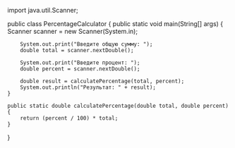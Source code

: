 import java.util.Scanner;

public class PercentageCalculator {
    public static void main(String[] args) {
        Scanner scanner = new Scanner(System.in);

        System.out.print("Введите общую сумму: ");
        double total = scanner.nextDouble();

        System.out.print("Введите процент: ");
        double percent = scanner.nextDouble();

        double result = calculatePercentage(total, percent);
        System.out.println("Результат: " + result);
    }

    public static double calculatePercentage(double total, double percent) {
        return (percent / 100) * total;
    }
}
